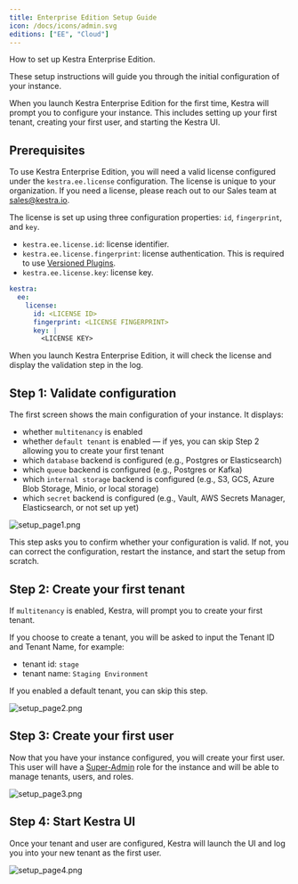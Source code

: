```yaml
---
title: Enterprise Edition Setup Guide
icon: /docs/icons/admin.svg
editions: ["EE", "Cloud"]
---
```


How to set up Kestra Enterprise Edition.

These setup instructions will guide you through the initial configuration of your instance.

When you launch Kestra Enterprise Edition for the first time, Kestra will prompt you to configure your instance. This includes setting up your first tenant, creating your first user, and starting the Kestra UI.

## Prerequisites

To use Kestra Enterprise Edition, you will need a valid license configured under the `kestra.ee.license` configuration. The license is unique to your organization. If you need a license, please reach out to our Sales team at [sales@kestra.io](mailto:sales@kestra.io).

The license is set up using three configuration properties: `id`, `fingerprint`, and `key`.

- `kestra.ee.license.id`: license identifier.
- `kestra.ee.license.fingerprint`: license authentication. This is required to use [Versioned Plugins](../05.instance/versioned-plugins.md).
- `kestra.ee.license.key`: license key.

```yaml
kestra:
  ee:
    license:
      id: <LICENSE ID>
      fingerprint: <LICENSE FINGERPRINT>
      key: |
        <LICENSE KEY>
```

When you launch Kestra Enterprise Edition, it will check the license and display the validation step in the log.

## Step 1: Validate configuration

The first screen shows the main configuration of your instance. It displays:
- whether `multitenancy` is enabled
- whether `default tenant` is enabled — if yes, you can skip Step 2 allowing you to create your first tenant
- which `database` backend is configured (e.g., Postgres or Elasticsearch)
- which `queue` backend is configured (e.g., Postgres or Kafka)
- which `internal storage` backend is configured (e.g., S3, GCS, Azure Blob Storage, Minio, or local storage)
- which `secret` backend is configured (e.g., Vault, AWS Secrets Manager, Elasticsearch, or not set up yet)

![setup_page1.png](/docs/enterprise/setup_page1.png)

This step asks you to confirm whether your configuration is valid. If not, you can correct the configuration, restart the instance, and start the setup from scratch.

## Step 2: Create your first tenant

If `multitenancy` is enabled, Kestra, will prompt you to create your first tenant.

If you choose to create a tenant, you will be asked to input the Tenant ID and Tenant Name, for example:
- tenant id: `stage`
- tenant name: `Staging Environment`

If you enabled a default tenant, you can skip this step.

![setup_page2.png](/docs/enterprise/setup_page2.png)


## Step 3: Create your first user

Now that you have your instance configured, you will create your first user. This user will have a [Super-Admin](../03.auth/rbac.md#super-admin) role for the instance and will be able to manage tenants, users, and roles.

![setup_page3.png](/docs/enterprise/setup_page3.png)


## Step 4: Start Kestra UI

Once your tenant and user are configured, Kestra will launch the UI and log you into your new tenant as the first user.

![setup_page4.png](/docs/enterprise/setup_page4.png)

